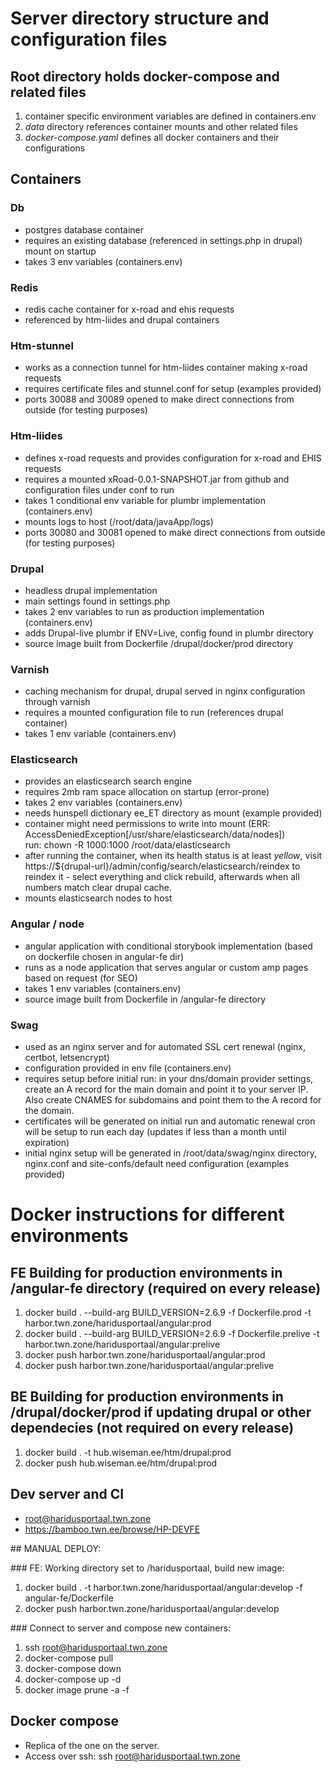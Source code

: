 # Server directory structure and configuration files

## Root directory holds docker-compose and related files
  1. container specific environment variables are defined in containers.env
  2. *data* directory references container mounts and other related files
  3. *docker-compose.yaml* defines all docker containers and their configurations

## Containers

### Db
  * postgres database container
  * requires an existing database (referenced in settings.php in drupal) mount on startup
  * takes 3 env variables (containers.env)

### Redis
  * redis cache container for x-road and ehis requests
  * referenced by htm-liides and drupal containers

### Htm-stunnel
  * works as a connection tunnel for htm-liides container making x-road requests
  * requires certificate files and stunnel.conf for setup (examples provided)
  * ports 30088 and 30089 opened to make direct connections from outside (for testing purposes)

### Htm-liides
  * defines x-road requests and provides configuration for x-road and EHIS requests
  * requires a mounted xRoad-0.0.1-SNAPSHOT.jar from github and configuration files under conf to run
  * takes 1 conditional env variable for plumbr implementation (containers.env)
  * mounts logs to host (/root/data/javaApp/logs)
  * ports 30080 and 30081 opened to make direct connections from outside (for testing purposes)

### Drupal
  * headless drupal implementation
  * main settings found in settings.php
  * takes 2 env variables to run as production implementation (containers.env)
  * adds Drupal-live plumbr if ENV=Live, config found in plumbr directory
  * source image built from Dockerfile /drupal/docker/prod directory

### Varnish
  * caching mechanism for drupal, drupal served in nginx configuration through varnish
  * requires a mounted configuration file to run (references drupal container)
  * takes 1 env variable (containers.env)

### Elasticsearch
  * provides an elasticsearch search engine
  * requires 2mb ram space allocation on startup (error-prone)
  * takes 2 env variables (containers.env)
  * needs hunspell dictionary ee_ET directory as mount (example provided)
  * container might need permissions to write into mount (ERR: AccessDeniedException[/usr/share/elasticsearch/data/nodes])
    run: chown -R 1000:1000 /root/data/elasticsearch
  * after running the container, when its health status is at least *yellow*, visit https://${drupal-url}/admin/config/search/elasticsearch/reindex to reindex it - select everything and click rebuild, afterwards when all numbers match clear drupal cache.
  * mounts elasticsearch nodes to host

### Angular / node
  * angular application with conditional storybook implementation (based on dockerfile chosen in angular-fe dir)
  * runs as a node application that serves angular or custom amp pages based on request (for SEO)
  * takes 1 env variables (containers.env)
  * source image built from Dockerfile in /angular-fe directory

### Swag
  * used as an nginx server and for automated SSL cert renewal (nginx, certbot, letsencrypt)
  * configuration provided in env file (containers.env)
  * requires setup before initial run: in your dns/domain provider settings, create an A record for the main domain and point it to your server IP. Also create CNAMES for subdomains and point them to the A record for the domain.
  * certificates will be generated on initial run and automatic renewal cron will be setup to run each day (updates if less than a month until expiration)
  * initial nginx setup will be generated in /root/data/swag/nginx directory, nginx.conf and site-confs/default need configuration (examples provided)

# Docker instructions for different environments

## FE Building for production environments in /angular-fe directory (required on every release)
  1. docker build . --build-arg BUILD_VERSION=2.6.9 -f Dockerfile.prod -t harbor.twn.zone/haridusportaal/angular:prod
  2. docker build . --build-arg BUILD_VERSION=2.6.9 -f Dockerfile.prelive -t harbor.twn.zone/haridusportaal/angular:prelive
  3. docker push harbor.twn.zone/haridusportaal/angular:prod
  4. docker push harbor.twn.zone/haridusportaal/angular:prelive
## BE Building for production environments in /drupal/docker/prod if updating drupal or other dependecies (not required on every release)
  1. docker build . -t hub.wiseman.ee/htm/drupal:prod
  2. docker push hub.wiseman.ee/htm/drupal:prod
## Dev server and CI
  * root@haridusportaal.twn.zone
  * https://bamboo.twn.ee/browse/HP-DEVFE

## MANUAL DEPLOY:

### FE: Working directory set to /haridusportaal, build new image:
  1. docker build . -t harbor.twn.zone/haridusportaal/angular:develop -f angular-fe/Dockerfile
  2. docker push harbor.twn.zone/haridusportaal/angular:develop

### Connect to server and compose new containers:
  1. ssh root@haridusportaal.twn.zone
  2. docker-compose pull
  3. docker-compose down
  4. docker-compose up -d
  5. docker image prune -a -f


## Docker compose
  * Replica of the one on the server.
  * Access over ssh: ssh root@haridusportaal.twn.zone

  
